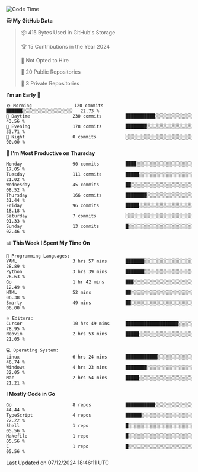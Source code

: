 <!--START_SECTION:waka-->
![Code Time](http://img.shields.io/badge/Code%20Time-992%20hrs%2027%20mins-blue)

**🐱 My GitHub Data** 

> 📦 415 Bytes Used in GitHub's Storage 
 > 
> 🏆 15 Contributions in the Year 2024
 > 
> 🚫 Not Opted to Hire
 > 
> 📜 20 Public Repositories 
 > 
> 🔑 3 Private Repositories 
 > 
**I'm an Early 🐤** 

```text
🌞 Morning                120 commits         ██████░░░░░░░░░░░░░░░░░░░   22.73 % 
🌆 Daytime                230 commits         ███████████░░░░░░░░░░░░░░   43.56 % 
🌃 Evening                178 commits         ████████░░░░░░░░░░░░░░░░░   33.71 % 
🌙 Night                  0 commits           ░░░░░░░░░░░░░░░░░░░░░░░░░   00.00 % 
```
📅 **I'm Most Productive on Thursday** 

```text
Monday                   90 commits          ████░░░░░░░░░░░░░░░░░░░░░   17.05 % 
Tuesday                  111 commits         █████░░░░░░░░░░░░░░░░░░░░   21.02 % 
Wednesday                45 commits          ██░░░░░░░░░░░░░░░░░░░░░░░   08.52 % 
Thursday                 166 commits         ████████░░░░░░░░░░░░░░░░░   31.44 % 
Friday                   96 commits          █████░░░░░░░░░░░░░░░░░░░░   18.18 % 
Saturday                 7 commits           ░░░░░░░░░░░░░░░░░░░░░░░░░   01.33 % 
Sunday                   13 commits          █░░░░░░░░░░░░░░░░░░░░░░░░   02.46 % 
```


📊 **This Week I Spent My Time On** 

```text
💬 Programming Languages: 
YAML                     3 hrs 57 mins       ███████░░░░░░░░░░░░░░░░░░   28.89 % 
Python                   3 hrs 39 mins       ███████░░░░░░░░░░░░░░░░░░   26.63 % 
Go                       1 hr 42 mins        ███░░░░░░░░░░░░░░░░░░░░░░   12.49 % 
HTML                     52 mins             ██░░░░░░░░░░░░░░░░░░░░░░░   06.38 % 
Smarty                   49 mins             ██░░░░░░░░░░░░░░░░░░░░░░░   06.00 % 

🔥 Editors: 
Cursor                   10 hrs 49 mins      ████████████████████░░░░░   78.95 % 
Neovim                   2 hrs 53 mins       █████░░░░░░░░░░░░░░░░░░░░   21.05 % 

💻 Operating System: 
Linux                    6 hrs 24 mins       ████████████░░░░░░░░░░░░░   46.74 % 
Windows                  4 hrs 23 mins       ████████░░░░░░░░░░░░░░░░░   32.05 % 
Mac                      2 hrs 54 mins       █████░░░░░░░░░░░░░░░░░░░░   21.21 % 
```

**I Mostly Code in Go** 

```text
Go                       8 repos             ███████████░░░░░░░░░░░░░░   44.44 % 
TypeScript               4 repos             ██████░░░░░░░░░░░░░░░░░░░   22.22 % 
Shell                    1 repo              █░░░░░░░░░░░░░░░░░░░░░░░░   05.56 % 
Makefile                 1 repo              █░░░░░░░░░░░░░░░░░░░░░░░░   05.56 % 
C                        1 repo              █░░░░░░░░░░░░░░░░░░░░░░░░   05.56 % 
```




 Last Updated on 07/12/2024 18:46:11 UTC
<!--END_SECTION:waka-->
